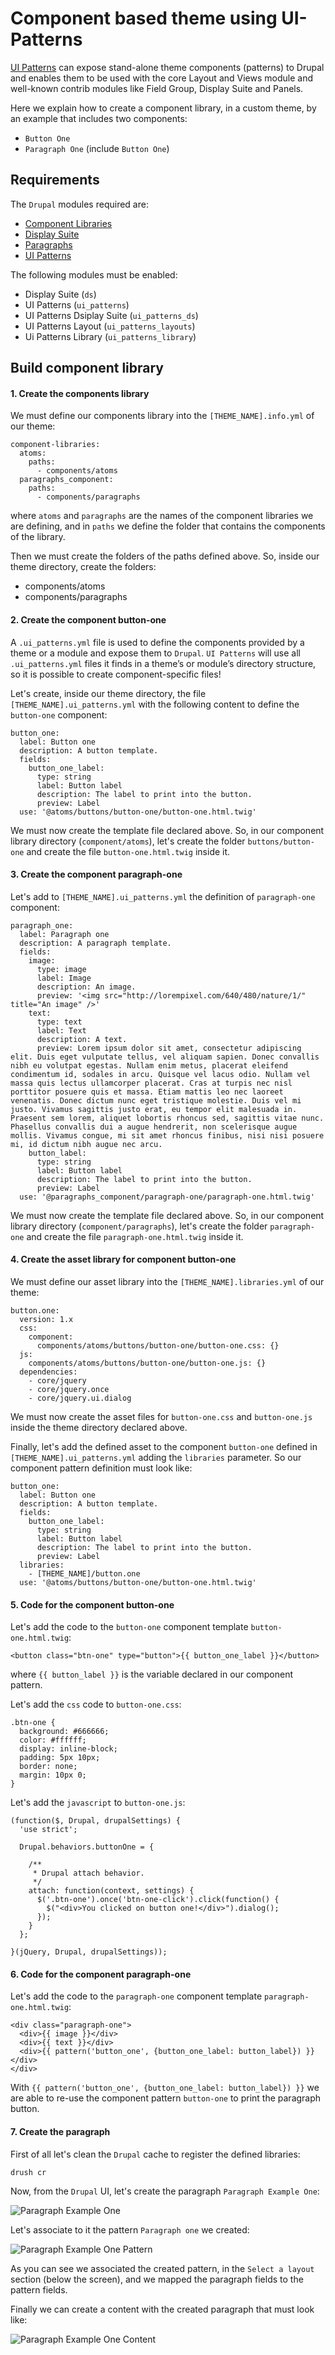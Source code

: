 # Component based theme using UI-Patterns

[UI Patterns](https://www.drupal.org/project/ui_patterns) can expose stand-alone theme components (patterns) to Drupal and enables them to be used with the core Layout and Views module and well-known contrib modules like Field Group, Display Suite and Panels.

Here we explain how to create a component library, in a custom theme, by an example that includes two components:

* `Button One`
* `Paragraph One` (include `Button One`)

## Requirements

The `Drupal` modules required are:

* [Component Libraries](https://www.drupal.org/project/components)
* [Display Suite](https://www.drupal.org/project/ds)
* [Paragraphs](https://www.drupal.org/project/paragraphs)
* [UI Patterns](https://www.drupal.org/project/ui_patterns)

The following modules must be enabled:

* Display Suite (`ds`)
* UI Patterns (`ui_patterns`)
* UI Patterns Dsiplay Suite (`ui_patterns_ds`)
* UI Patterns Layout (`ui_patterns_layouts`)
* Ui Patterns Library (`ui_patterns_library`)

## Build component library

#### 1. Create the components library

We must define our components library into the `[THEME_NAME].info.yml` of our theme:

    component-libraries:
      atoms:
        paths:
          - components/atoms
      paragraphs_component:
        paths:
          - components/paragraphs

where `atoms` and `paragraphs` are the names of the component libraries we are defining, and in `paths` we define the folder that contains the components of the library.

Then we must create the folders of the paths defined above. So, inside our theme directory, create the folders:

* components/atoms
* components/paragraphs

#### 2. Create the component button-one

A `.ui_patterns.yml` file is used to define the components provided by a theme or a module and expose them to `Drupal`. `UI Patterns` will use all `.ui_patterns.yml` files it finds in a theme’s or module’s directory structure, so it is possible to create component-specific files!

Let's create, inside our theme directory, the file `[THEME_NAME].ui_patterns.yml` with the following content to define the `button-one` component:

    button_one:
      label: Button one
      description: A button template.
      fields:
        button_one_label:
          type: string
          label: Button label
          description: The label to print into the button.
          preview: Label
      use: '@atoms/buttons/button-one/button-one.html.twig'

We must now create the template file declared above. So, in our component library directory (`component/atoms`), let's create the folder `buttons/button-one` and create the file `button-one.html.twig` inside it.

#### 3. Create the component paragraph-one

Let's add to `[THEME_NAME].ui_patterns.yml` the definition of `paragraph-one` component:

    paragraph_one:
      label: Paragraph one
      description: A paragraph template.
      fields:
        image:
          type: image
          label: Image
          description: An image.
          preview: '<img src="http://lorempixel.com/640/480/nature/1/" title="An image" />'
        text:
          type: text
          label: Text
          description: A text.
          preview: Lorem ipsum dolor sit amet, consectetur adipiscing elit. Duis eget vulputate tellus, vel aliquam sapien. Donec convallis nibh eu volutpat egestas. Nullam enim metus, placerat eleifend condimentum id, sodales in arcu. Quisque vel lacus odio. Nullam vel massa quis lectus ullamcorper placerat. Cras at turpis nec nisl porttitor posuere quis et massa. Etiam mattis leo nec laoreet venenatis. Donec dictum nunc eget tristique molestie. Duis vel mi justo. Vivamus sagittis justo erat, eu tempor elit malesuada in. Praesent sem lorem, aliquet lobortis rhoncus sed, sagittis vitae nunc. Phasellus convallis dui a augue hendrerit, non scelerisque augue mollis. Vivamus congue, mi sit amet rhoncus finibus, nisi nisi posuere mi, id dictum nibh augue nec arcu.
        button_label:
          type: string
          label: Button label
          description: The label to print into the button.
          preview: Label
      use: '@paragraphs_component/paragraph-one/paragraph-one.html.twig'

We must now create the template file declared above. So, in our component library directory (`component/paragraphs`), let's create the folder `paragraph-one` and create the file `paragraph-one.html.twig` inside it.

#### 4. Create the asset library for component button-one

We must define our asset library into the `[THEME_NAME].libraries.yml` of our theme:

    button.one:
      version: 1.x
      css:
        component:
          components/atoms/buttons/button-one/button-one.css: {}
      js:
        components/atoms/buttons/button-one/button-one.js: {}
      dependencies:
        - core/jquery
        - core/jquery.once
        - core/jquery.ui.dialog

We must now create the asset files for `button-one.css` and `button-one.js` inside the theme directory declared above.

Finally, let's add the defined asset to the component `button-one` defined in `[THEME_NAME].ui_patterns.yml` adding the `libraries` parameter. So our component pattern definition must look like:

    button_one:
      label: Button one
      description: A button template.
      fields:
        button_one_label:
          type: string
          label: Button label
          description: The label to print into the button.
          preview: Label
      libraries:
        - [THEME_NAME]/button.one
      use: '@atoms/buttons/button-one/button-one.html.twig'

#### 5. Code for the component button-one

Let's add the code to the `button-one` component template `button-one.html.twig`:

    <button class="btn-one" type="button">{{ button_one_label }}</button>

where `{{ button_label }}` is the variable declared in our component pattern.

Let's add the `css` code to `button-one.css`:

    .btn-one {
      background: #666666;
      color: #ffffff;
      display: inline-block;
      padding: 5px 10px;
      border: none;
      margin: 10px 0;
    }

Let's add the `javascript` to `button-one.js`:

    (function($, Drupal, drupalSettings) {
      'use strict';

      Drupal.behaviors.buttonOne = {

        /**
         * Drupal attach behavior.
         */
        attach: function(context, settings) {
          $('.btn-one').once('btn-one-click').click(function() {
            $("<div>You clicked on button one!</div>").dialog();
          });
        }
      };

    }(jQuery, Drupal, drupalSettings));


#### 6. Code for the component paragraph-one

Let's add the code to the `paragraph-one` component template `paragraph-one.html.twig`:

    <div class="paragraph-one">
      <div>{{ image }}</div>
      <div>{{ text }}</div>
      <div>{{ pattern('button_one', {button_one_label: button_label}) }}</div>
    </div>

With `{{ pattern('button_one', {button_one_label: button_label}) }}` we are able to re-use the component pattern `button-one` to print the paragraph button.

#### 7. Create the paragraph

First of all let's clean the `Drupal` cache to register the defined libraries:

    drush cr

Now, from the `Drupal` UI, let's create the paragraph `Paragraph Example One`:

![Paragraph Example One](../img/drupal/paragraph_1.png "Paragraph Example One")

Let's associate to it the pattern `Paragraph one` we created:

![Paragraph Example One Pattern](../img/drupal/paragraph_2.png "Paragraph Example One Pattern")

As you can see we associated the created pattern, in the `Select a layout` section (below the screen), and we mapped the paragraph fields to the pattern fields.

Finally we can create a content with the created paragraph that must look like:

![Paragraph Example One Content](../img/drupal/paragraph_3.png "Paragraph Example One Content")

